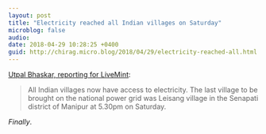 ```yaml
---
layout: post
title: "Electricity reached all Indian villages on Saturday"
microblog: false
audio: 
date: 2018-04-29 10:28:25 +0400
guid: http://chirag.micro.blog/2018/04/29/electricity-reached-all.html
---
```

[Utpal Bhaskar, reporting for LiveMint](https://www.livemint.com/Industry/ORuZWrj6czTef21a2dIHGK/Electricity-reached-all-Indian-villages-on-Saturday.html):

> All Indian villages now have access to electricity. The last village to be brought on the national power grid was Leisang village in the Senapati district of Manipur at 5.30pm on Saturday.

_Finally_.
